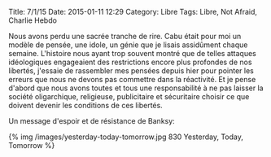 Title: 7/1/15
Date: 2015-01-11 12:29
Category: Libre
Tags: Libre, Not Afraid, Charlie Hebdo

Nous avons perdu une sacrée tranche de rire. Cabu était pour moi un modèle de pensée, une idole, un génie que je lisais assidûment chaque semaine. L'histoire nous ayant trop souvent montré que de telles attaques idéologiques engageaient des restrictions encore plus profondes de nos libertés, j'essaie de rassembler mes pensées depuis hier pour pointer les erreurs que nous ne devons pas commettre dans la réactivité. Et je pense d'abord que nous avons toutes et tous une responsabilité à ne pas laisser la société oligarchique, religieuse, publicitaire et sécuritaire choisir ce que doivent devenir les conditions de ces libertés.

Un message d'espoir et de résistance de Banksy:

{% img /images/yesterday-today-tomorrow.jpg 830 Yesterday, Today, Tomorrow %}
